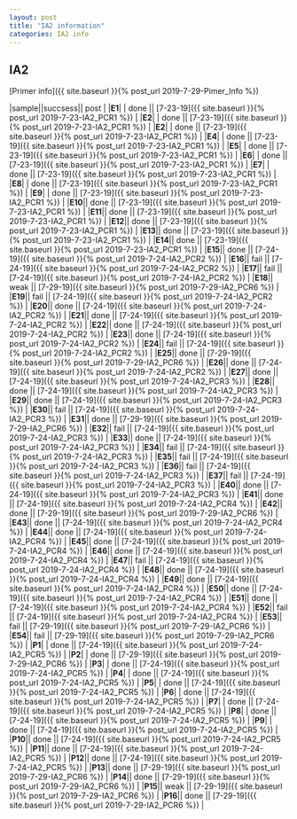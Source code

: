 ```yaml
---
layout: post
title: "IA2 information"
categories: IA2 info
---
```


## IA2

[Primer info]({{ site.baseurl }}{% post_url 2019-7-29-Pimer_Info %})


|sample||succsess|| post |
|**E1**| | done || [7-23-19]({{ site.baseurl }}{% post_url 2019-7-23-IA2_PCR1 %}) |
|**E2**| | done || [7-23-19]({{ site.baseurl }}{% post_url 2019-7-23-IA2_PCR1 %}) |
|**E2**| | done || [7-23-19]({{ site.baseurl }}{% post_url 2019-7-23-IA2_PCR1 %}) |
|**E4**| | done || [7-23-19]({{ site.baseurl }}{% post_url 2019-7-23-IA2_PCR1 %}) |
|**E5**| | done || [7-23-19]({{ site.baseurl }}{% post_url 2019-7-23-IA2_PCR1 %}) |
|**E6**| | done || [7-23-19]({{ site.baseurl }}{% post_url 2019-7-23-IA2_PCR1 %}) |
|**E7**| | done || [7-23-19]({{ site.baseurl }}{% post_url 2019-7-23-IA2_PCR1 %}) |
|**E8**| | done || [7-23-19]({{ site.baseurl }}{% post_url 2019-7-23-IA2_PCR1 %}) |
|**E9**| | done || [7-23-19]({{ site.baseurl }}{% post_url 2019-7-23-IA2_PCR1 %}) |
|**E10**|| done || [7-23-19]({{ site.baseurl }}{% post_url 2019-7-23-IA2_PCR1 %}) |
|**E11**|| done || [7-23-19]({{ site.baseurl }}{% post_url 2019-7-23-IA2_PCR1 %}) |
|**E12**|| done || [7-23-19]({{ site.baseurl }}{% post_url 2019-7-23-IA2_PCR1 %}) |
|**E13**|| done || [7-23-19]({{ site.baseurl }}{% post_url 2019-7-23-IA2_PCR1 %}) |
|**E14**|| done || [7-23-19]({{ site.baseurl }}{% post_url 2019-7-23-IA2_PCR1 %}) |
|**E15**|| done || [7-24-19]({{ site.baseurl }}{% post_url 2019-7-24-IA2_PCR2 %}) |
|**E16**|| fail || [7-24-19]({{ site.baseurl }}{% post_url 2019-7-24-IA2_PCR2 %}) |
|**E17**|| fail || [7-24-19]({{ site.baseurl }}{% post_url 2019-7-24-IA2_PCR2 %}) |
|**E18**|| weak || [7-29-19]({{ site.baseurl }}{% post_url 2019-7-29-IA2_PCR6 %}) |
|**E19**|| fail || [7-24-19]({{ site.baseurl }}{% post_url 2019-7-24-IA2_PCR2 %}) |
|**E20**|| done || [7-24-19]({{ site.baseurl }}{% post_url 2019-7-24-IA2_PCR2 %}) |
|**E21**|| done || [7-24-19]({{ site.baseurl }}{% post_url 2019-7-24-IA2_PCR2 %}) |
|**E22**|| done || [7-24-19]({{ site.baseurl }}{% post_url 2019-7-24-IA2_PCR2 %}) |
|**E23**|| done || [7-24-19]({{ site.baseurl }}{% post_url 2019-7-24-IA2_PCR2 %}) |
|**E24**|| fail || [7-24-19]({{ site.baseurl }}{% post_url 2019-7-24-IA2_PCR2 %}) |
|**E25**|| done || [7-29-19]({{ site.baseurl }}{% post_url 2019-7-29-IA2_PCR6 %}) |
|**E26**|| done || [7-24-19]({{ site.baseurl }}{% post_url 2019-7-24-IA2_PCR2 %}) |
|**E27**|| done || [7-24-19]({{ site.baseurl }}{% post_url 2019-7-24-IA2_PCR3 %}) |
|**E28**|| done || [7-24-19]({{ site.baseurl }}{% post_url 2019-7-24-IA2_PCR3 %}) |
|**E29**|| done || [7-24-19]({{ site.baseurl }}{% post_url 2019-7-24-IA2_PCR3 %}) |
|**E30**|| fail || [7-24-19]({{ site.baseurl }}{% post_url 2019-7-24-IA2_PCR3 %}) |
|**E31**|| done || [7-29-19]({{ site.baseurl }}{% post_url 2019-7-29-IA2_PCR6 %}) |
|**E32**|| fail || [7-24-19]({{ site.baseurl }}{% post_url 2019-7-24-IA2_PCR3 %}) |
|**E33**|| done || [7-24-19]({{ site.baseurl }}{% post_url 2019-7-24-IA2_PCR3 %}) |
|**E34**|| fail || [7-24-19]({{ site.baseurl }}{% post_url 2019-7-24-IA2_PCR3 %}) |
|**E35**|| fail || [7-24-19]({{ site.baseurl }}{% post_url 2019-7-24-IA2_PCR3 %}) |
|**E36**|| fail || [7-24-19]({{ site.baseurl }}{% post_url 2019-7-24-IA2_PCR3 %}) |
|**E37**|| fail || [7-24-19]({{ site.baseurl }}{% post_url 2019-7-24-IA2_PCR3 %}) |
|**E40**|| done || [7-24-19]({{ site.baseurl }}{% post_url 2019-7-24-IA2_PCR3 %}) |
|**E41**|| done || [7-24-19]({{ site.baseurl }}{% post_url 2019-7-24-IA2_PCR4 %}) |
|**E42**|| done || [7-29-19]({{ site.baseurl }}{% post_url 2019-7-29-IA2_PCR6 %}) |
|**E43**|| done || [7-24-19]({{ site.baseurl }}{% post_url 2019-7-24-IA2_PCR4 %}) |
|**E44**|| done || [7-24-19]({{ site.baseurl }}{% post_url 2019-7-24-IA2_PCR4 %}) |
|**E45**|| done || [7-24-19]({{ site.baseurl }}{% post_url 2019-7-24-IA2_PCR4 %}) |
|**E46**|| done || [7-24-19]({{ site.baseurl }}{% post_url 2019-7-24-IA2_PCR4 %}) |
|**E47**|| fail || [7-24-19]({{ site.baseurl }}{% post_url 2019-7-24-IA2_PCR4 %}) |
|**E48**|| done || [7-24-19]({{ site.baseurl }}{% post_url 2019-7-24-IA2_PCR4 %}) |
|**E49**|| done || [7-24-19]({{ site.baseurl }}{% post_url 2019-7-24-IA2_PCR4 %}) |
|**E50**|| done || [7-24-19]({{ site.baseurl }}{% post_url 2019-7-24-IA2_PCR4 %}) |
|**E51**|| done || [7-24-19]({{ site.baseurl }}{% post_url 2019-7-24-IA2_PCR4 %}) |
|**E52**|| fail || [7-24-19]({{ site.baseurl }}{% post_url 2019-7-24-IA2_PCR4 %}) |
|**E53**|| fail || [7-29-19]({{ site.baseurl }}{% post_url 2019-7-29-IA2_PCR6 %}) |
|**E54**|| fail || [7-29-19]({{ site.baseurl }}{% post_url 2019-7-29-IA2_PCR6 %}) |
|**P1**| | done || [7-24-19]({{ site.baseurl }}{% post_url 2019-7-24-IA2_PCR5 %}) |
|**P2**| | done || [7-29-19]({{ site.baseurl }}{% post_url 2019-7-29-IA2_PCR6 %}) |
|**P3**| | done || [7-24-19]({{ site.baseurl }}{% post_url 2019-7-24-IA2_PCR5 %}) |
|**P4**| | done || [7-24-19]({{ site.baseurl }}{% post_url 2019-7-24-IA2_PCR5 %}) |
|**P5**| | done || [7-24-19]({{ site.baseurl }}{% post_url 2019-7-24-IA2_PCR5 %}) |
|**P6**| | done || [7-24-19]({{ site.baseurl }}{% post_url 2019-7-24-IA2_PCR5 %}) |
|**P7**| | done || [7-24-19]({{ site.baseurl }}{% post_url 2019-7-24-IA2_PCR5 %}) |
|**P8**| | done || [7-24-19]({{ site.baseurl }}{% post_url 2019-7-24-IA2_PCR5 %}) |
|**P9**| | done || [7-24-19]({{ site.baseurl }}{% post_url 2019-7-24-IA2_PCR5 %}) |
|**P10**|| done || [7-24-19]({{ site.baseurl }}{% post_url 2019-7-24-IA2_PCR5 %}) |
|**P11**|| done || [7-24-19]({{ site.baseurl }}{% post_url 2019-7-24-IA2_PCR5 %}) |
|**P12**|| done || [7-24-19]({{ site.baseurl }}{% post_url 2019-7-24-IA2_PCR5 %}) |
|**P13**|| done || [7-29-19]({{ site.baseurl }}{% post_url 2019-7-29-IA2_PCR6 %}) |
|**P14**|| done || [7-29-19]({{ site.baseurl }}{% post_url 2019-7-29-IA2_PCR6 %}) |
|**P15**|| weak || [7-29-19]({{ site.baseurl }}{% post_url 2019-7-29-IA2_PCR6 %}) |
|**P16**|| done || [7-29-19]({{ site.baseurl }}{% post_url 2019-7-29-IA2_PCR6 %}) |